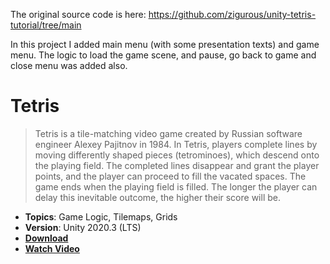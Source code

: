 The original source code is here: https://github.com/zigurous/unity-tetris-tutorial/tree/main

In this project I added main menu (with some presentation texts) and game menu. The logic to load the game scene, and pause, go back to game and close menu was added also.

# Tetris

> Tetris is a tile-matching video game created by Russian software engineer Alexey Pajitnov in 1984. In Tetris, players complete lines by moving differently shaped pieces (tetrominoes), which descend onto the playing field. The completed lines disappear and grant the player points, and the player can proceed to fill the vacated spaces. The game ends when the playing field is filled. The longer the player can delay this inevitable outcome, the higher their score will be.

- **Topics**: Game Logic, Tilemaps, Grids
- **Version**: Unity 2020.3 (LTS)
- [**Download**](https://github.com/zigurous/unity-tetris-tutorial/archive/refs/heads/main.zip)
- [**Watch Video**](https://youtu.be/ODLzYI4d-J8)
